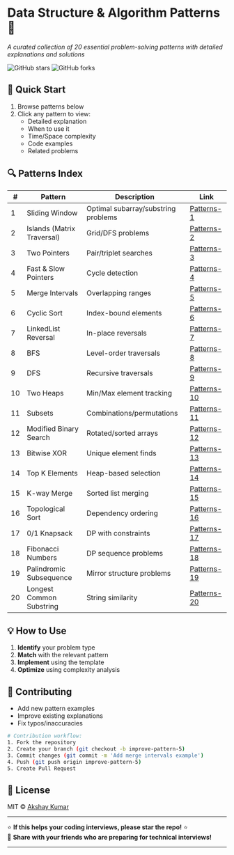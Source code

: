 
# Data Structure & Algorithm Patterns 🧩

*A curated collection of 20 essential problem-solving patterns with detailed explanations and solutions*

![GitHub stars](https://img.shields.io/github/stars/kumarakshay2456/Data_Structure_Notes?style=social)
![GitHub forks](https://img.shields.io/github/forks/kumarakshay2456/Data_Structure_Notes?style=social)

## 🚀 Quick Start
1. Browse patterns below
2. Click any pattern to view:
   - Detailed explanation
   - When to use it
   - Time/Space complexity
   - Code examples
   - Related problems

## 🔍 Patterns Index
| #  | Pattern | Description | Link |
|----|---------|-------------|------|
| 1 | Sliding Window | Optimal subarray/substring problems | [Patterns-1](All%20Type%20of%20patterns/Patterns-1.md) |
| 2 | Islands (Matrix Traversal) | Grid/DFS problems | [Patterns-2](All%20Type%20of%20patterns/Patterns-2.md) |
| 3 | Two Pointers | Pair/triplet searches | [Patterns-3](All%20Type%20of%20patterns/Patterns-3.md) |
| 4 | Fast & Slow Pointers | Cycle detection | [Patterns-4](All%20Type%20of%20patterns/Patterns-4.md) |
| 5 | Merge Intervals | Overlapping ranges | [Patterns-5](All%20Type%20of%20patterns/Patterns-5.md) |
| 6 | Cyclic Sort | Index-bound elements | [Patterns-6](All%20Type%20of%20patterns/Patterns-6.md) |
| 7 | LinkedList Reversal | In-place reversals | [Patterns-7](All%20Type%20of%20patterns/Patterns-7.md) |
| 8 | BFS | Level-order traversals | [Patterns-8](All%20Type%20of%20patterns/Patterns-8.md) |
| 9 | DFS | Recursive traversals | [Patterns-9](All%20Type%20of%20patterns/Patterns-9.md) |
| 10 | Two Heaps | Min/Max element tracking | [Patterns-10](All%20Type%20of%20patterns/Patterns-10.md) |
| 11 | Subsets | Combinations/permutations | [Patterns-11](All%20Type%20of%20patterns/Patterns-11.md) |
| 12 | Modified Binary Search | Rotated/sorted arrays | [Patterns-12](All%20Type%20of%20patterns/Patterns-12.md) |
| 13 | Bitwise XOR | Unique element finds | [Patterns-13](All%20Type%20of%20patterns/Patterns-13.md) |
| 14 | Top K Elements | Heap-based selection | [Patterns-14](All%20Type%20of%20patterns/Patterns-14.md) |
| 15 | K-way Merge | Sorted list merging | [Patterns-15](All%20Type%20of%20patterns/Patterns-15.md) |
| 16 | Topological Sort | Dependency ordering | [Patterns-16](All%20Type%20of%20patterns/Patterns-16.md) |
| 17 | 0/1 Knapsack | DP with constraints | [Patterns-17](All%20Type%20of%20patterns/Patterns-17.md) |
| 18 | Fibonacci Numbers | DP sequence problems | [Patterns-18](All%20Type%20of%20patterns/Patterns-18.md) |
| 19 | Palindromic Subsequence | Mirror structure problems | [Patterns-19](All%20Type%20of%20patterns/Patterns-19.md) |
| 20 | Longest Common Substring | String similarity | [Patterns-20](All%20Type%20of%20patterns/Patterns-20.md) |

## 💡 How to Use
1. **Identify** your problem type
2. **Match** with the relevant pattern
3. **Implement** using the template
4. **Optimize** using complexity analysis

## 🤝 Contributing
- Add new pattern examples
- Improve existing explanations
- Fix typos/inaccuracies

```bash
# Contribution workflow:
1. Fork the repository
2. Create your branch (git checkout -b improve-pattern-5)
3. Commit changes (git commit -m 'Add merge intervals example')
4. Push (git push origin improve-pattern-5)
5. Create Pull Request
```

## 📜 License
MIT © [Akshay Kumar](LICENSE)

---

⭐ **If this helps your coding interviews, please star the repo!** ⭐  
🔗 **Share with your friends who are preparing for technical interviews!**

---
